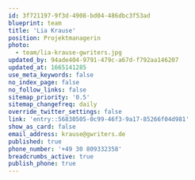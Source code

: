 ```yaml
---
id: 3f721197-9f3d-4908-bd04-486dbc3f53ad
blueprint: team
title: 'Lia Krause'
position: Projektmanagerin
photo:
  - team/lia-krause-gwriters.jpg
updated_by: 94ade404-9791-479c-a67d-f792aa146207
updated_at: 1665141285
use_meta_keywords: false
no_index_page: false
no_follow_links: false
sitemap_priority: '0.5'
sitemap_changefreq: daily
override_twitter_settings: false
link: 'entry::56830505-0c99-46f3-9a17-85266f04d981'
show_as_card: false
email_address: krause@gwriters.de
published: true
phone_number: '+49 30 809332358'
breadcrumbs_active: true
publish_phone: true
---
```

